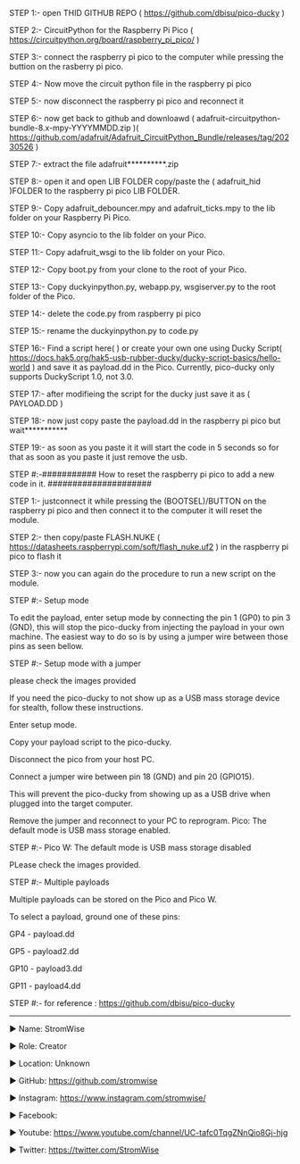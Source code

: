 STEP 1:- open THID GITHUB REPO ( https://github.com/dbisu/pico-ducky )

STEP 2:- CircuitPython for the Raspberry Pi Pico ( https://circuitpython.org/board/raspberry_pi_pico/ )

STEP 3:- connect the raspberry pi pico to the computer while pressing the buttion on the rasberry pi pico.

STEP 4:- Now move the circuit python file in the raspberry pi pico

STEP 5:- now disconnect the raspberry pi pico and reconnect it

STEP 6:- now get back to github and downloawd ( adafruit-circuitpython-bundle-8.x-mpy-YYYYMMDD.zip )( https://github.com/adafruit/Adafruit_CircuitPython_Bundle/releases/tag/20230526 )

STEP 7:- extract the file adafruit**********.zip

STEP 8:- open it and open LIB FOLDER copy/paste the ( adafruit_hid )FOLDER to the raspberry pi pico LIB FOLDER.

STEP 9:- Copy adafruit_debouncer.mpy and adafruit_ticks.mpy to the lib folder on your Raspberry Pi Pico.

STEP 10:- Copy asyncio to the lib folder on your Pico.

STEP 11:- Copy adafruit_wsgi to the lib folder on your Pico.

STEP 12:- Copy boot.py from your clone to the root of your Pico.

STEP 13:- Copy duckyinpython.py, webapp.py, wsgiserver.py to the root folder of the Pico.

STEP 14:- delete the code.py from raspberry pi pico

STEP 15:- rename the duckyinpython.py to code.py

STEP 16:- Find a script here( ) or create your own one using Ducky Script( https://docs.hak5.org/hak5-usb-rubber-ducky/ducky-script-basics/hello-world ) and save it as payload.dd in the Pico. Currently, pico-ducky only supports DuckyScript 1.0, not 3.0.

STEP 17:- after modifieing the script for the ducky just save it as ( PAYLOAD.DD )

STEP 18:- now just copy paste the payload.dd in the raspberry pi pico but wait***********

STEP 19:- as soon as you paste it it will start the code in 5 seconds so for that as soon as you paste it just remove the usb.

STEP #:-########### How to reset the raspberry pi pico to add a new code in it. #####################

STEP 1:- justconnect it while pressing the (BOOTSEL)/BUTTON on the raspberry pi pico and then connect it to the computer it will reset the module.

STEP 2:- then copy/paste FLASH.NUKE ( https://datasheets.raspberrypi.com/soft/flash_nuke.uf2 ) in the raspberry pi pico to flash it

STEP 3:- now you can again do the procedure to run a new script on the module.

STEP #:- Setup mode

To edit the payload, enter setup mode by connecting the pin 1 (GP0) to pin 3 (GND), this will stop the pico-ducky from injecting the payload in your own machine. The easiest way to do so is by using a jumper wire between those pins as seen bellow.

STEP #:- Setup mode with a jumper

please check the images provided

If you need the pico-ducky to not show up as a USB mass storage device for stealth, follow these instructions.

Enter setup mode.

Copy your payload script to the pico-ducky.

Disconnect the pico from your host PC.

Connect a jumper wire between pin 18 (GND) and pin 20 (GPIO15).

This will prevent the pico-ducky from showing up as a USB drive when plugged into the target computer.

Remove the jumper and reconnect to your PC to reprogram.
Pico: The default mode is USB mass storage enabled.

STEP #:- Pico W: The default mode is USB mass storage disabled

PLease check the images provided.

STEP #:- Multiple payloads

Multiple payloads can be stored on the Pico and Pico W.

To select a payload, ground one of these pins:

GP4 - payload.dd

GP5 - payload2.dd

GP10 - payload3.dd

GP11 - payload4.dd

STEP #:- for reference : https://github.com/dbisu/pico-ducky
____________________________________________________________________________________________________________________________________________

▶ Name: StromWise

▶ Role: Creator

▶ Location: Unknown

▶ GitHub: https://github.com/stromwise 

▶ Instagram: https://www.instagram.com/stromwise/ 

▶ Facebook: 

▶ Youtube: https://www.youtube.com/channel/UC-tafc0TqgZNnQio8Gj-hjg 

▶ Twitter: https://twitter.com/StromWise 

